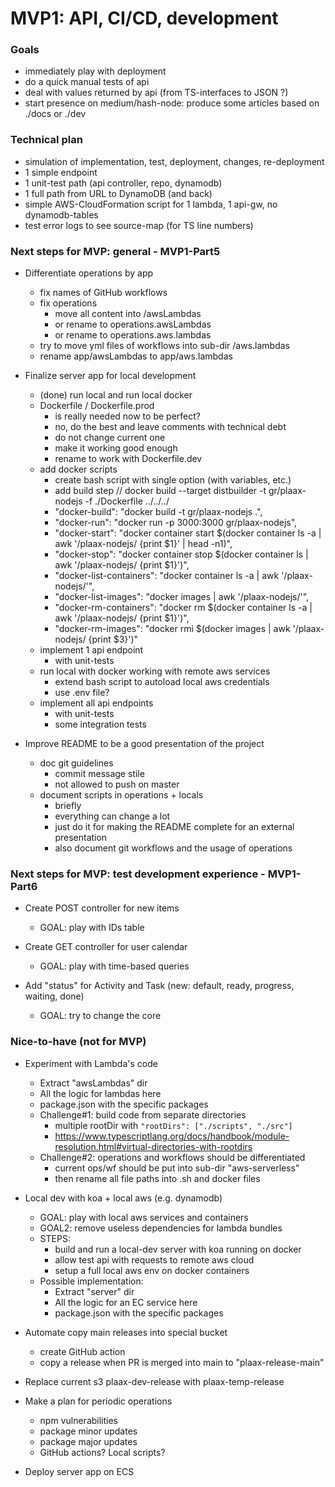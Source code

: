 # MVP1: API, CI/CD, development

### Goals
- immediately play with deployment
- do a quick manual tests of api
- deal with values returned by api (from TS-interfaces to JSON ?)
- start presence on medium/hash-node: produce some articles based on ./docs or ./dev


### Technical plan
- simulation of implementation, test, deployment, changes, re-deployment
- 1 simple endpoint
- 1 unit-test path (api controller, repo, dynamodb)
- 1 full path from URL to DynamoDB (and back)
- simple AWS-CloudFormation script for 1 lambda, 1 api-gw, no dynamodb-tables
- test error logs to see source-map (for TS line numbers)



### Next steps for MVP: general - MVP1-Part5

- Differentiate operations by app
  - fix names of GitHub workflows
  - fix operations
    - move all content into /awsLambdas
    - or rename to operations.awsLambdas
    - or rename to operations.aws.lambdas
  - try to move yml files of workflows into sub-dir /aws.lambdas
  - rename app/awsLambdas to app/aws.lambdas

- Finalize server app for local development
  - (done) run local and run local docker
  - Dockerfile / Dockerfile.prod
    - is really needed now to be perfect?
    - no, do the best and leave comments with technical debt
    - do not change current one
    - make it working good enough
    - rename to work with Dockerfile.dev
  - add docker scripts
    - create bash script with single option (with variables, etc.)
    - add build step // docker build --target distbuilder -t gr/plaax-nodejs -f ./Dockerfile ../../../
    - "docker-build": "docker build -t gr/plaax-nodejs .",
    - "docker-run": "docker run -p 3000:3000 gr/plaax-nodejs",
    - "docker-start": "docker container start $(docker container ls -a | awk '/plaax-nodejs/ {print $1}' | head -n1)",
    - "docker-stop": "docker container stop $(docker container ls | awk '/plaax-nodejs/ {print $1}')",
    - "docker-list-containers": "docker container ls -a | awk '/plaax-nodejs/'",
    - "docker-list-images": "docker images | awk '/plaax-nodejs/'",
    - "docker-rm-containers": "docker rm $(docker container ls -a | awk '/plaax-nodejs/ {print $1}')",
    - "docker-rm-images": "docker rmi $(docker images | awk '/plaax-nodejs/ {print $3}')"
  - implement 1 api endpoint
    - with unit-tests
  - run local with docker working with remote aws services
    - extend bash script to autoload local aws credentials
    - use .env file?
  - implement all api endpoints
    - with unit-tests
    - some integration tests

- Improve README to be a good presentation of the project
  - doc git guidelines
    - commit message stile
    - not allowed to push on master
  - document scripts in operations + locals
    - briefly
    - everything can change a lot
    - just do it for making the README complete for an external presentation
    - also document git workflows and the usage of operations


### Next steps for MVP: test development experience - MVP1-Part6

- Create POST controller for new items
  - GOAL: play with IDs table

- Create GET controller for user calendar
  - GOAL: play with time-based queries

- Add "status" for Activity and Task (new: default, ready, progress, waiting, done)
  - GOAL: try to change the core



### Nice-to-have (not for MVP)

- Experiment with Lambda's code
  - Extract "awsLambdas" dir
  - All the logic for lambdas here
  - package.json with the specific packages
  - Challenge#1: build code from separate directories
    - multiple rootDir with `"rootDirs": ["./scripts", "./src"]` 
    - https://www.typescriptlang.org/docs/handbook/module-resolution.html#virtual-directories-with-rootdirs
  - Challenge#2: operations and workflows should be differentiated
    - current ops/wf should be put into sub-dir "aws-serverless"
    - then rename all file paths into .sh and docker files

- Local dev with koa + local aws (e.g. dynamodb)
  - GOAL: play with local aws services and containers
  - GOAL2: remove useless dependencies for lambda bundles
  - STEPS:
    - build and run a local-dev server with koa running on docker
    - allow test api with requests to remote aws cloud
    - setup a full local aws env on docker containers
  - Possible implementation:
    - Extract "server" dir
    - All the logic for an EC service here
    - package.json with the specific packages

- Automate copy main releases into special bucket
  - create GitHub action
  - copy a release when PR is merged into main to "plaax-release-main"

- Replace current s3 plaax-dev-release with plaax-temp-release
 
- Make a plan for periodic operations
  - npm vulnerabilities
  - package minor updates
  - package major updates
  - GitHub actions? Local scripts?

- Deploy server app on ECS
